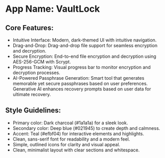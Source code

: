 # **App Name**: VaultLock

## Core Features:

- Intuitive Interface: Modern, dark-themed UI with intuitive navigation.
- Drag-and-Drop: Drag-and-drop file support for seamless encryption and decryption.
- Secure Encryption: End-to-end file encryption and decryption using AES-256-GCM with Scrypt.
- Progress Tracking: Visual progress bar to monitor encryption and decryption processes.
- AI-Powered Passphrase Generation: Smart tool that generates memorable yet secure passphrases based on user preferences. Generative AI enhances recovery prompts based on user data for ultimate recovery.

## Style Guidelines:

- Primary color: Dark charcoal (#1a1a1a) for a sleek look.
- Secondary color: Deep blue (#021945) to create depth and calmness.
- Accent: Teal (#efbf04) for interactive elements and highlights.
- Clean, sans-serif font for readability and a modern feel.
- Simple, outlined icons for clarity and visual appeal.
- Clean, minimalist layout with clear sections and whitespace.